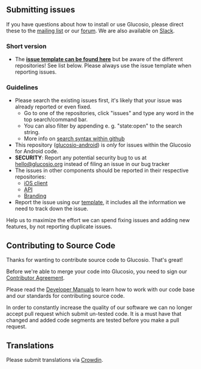 ## Submitting issues

If you have questions about how to install or use Glucosio, please direct these to the [mailing list][mailinglist] or our [forum][forum]. We are also available on [Slack][slack].

### Short version

 * The [**issue template can be found here**][template] but be aware of the different repositories! See list below. Please always use the issue template when reporting issues.

### Guidelines
* Please search the existing issues first, it's likely that your issue was already reported or even fixed.
  - Go to one of the repositories, click "issues" and type any word in the top search/command bar.
  - You can also filter by appending e. g. "state:open" to the search string.
  - More info on [search syntax within github](https://help.github.com/articles/searching-issues)
* This repository ([glucosio-android](https://github.com/Glucosio/glucosio-android/issues)) is *only* for issues within the Glucosio for Android code. 
* __SECURITY__: Report any potential security bug to us at hello@glucosio.org instead of filing an issue in our bug tracker
* The issues in other components should be reported in their respective repositories: 
  - [iOS client](https://github.com/Glucosio/glucosio-android/issues)
  - [API](https://github.com/Glucosio/glucosio-api/issues)
  - [Branding](https://github.com/Glucosio/branding-assets/issues)
* Report the issue using our [template][template], it includes all the information we need to track down the issue.

Help us to maximize the effort we can spend fixing issues and adding new features, by not reporting duplicate issues.

[template]: https://github.com/Glucosio/project-tools/blob/master/gh/templates/issue_template.md
[mailinglist]: https://groups.google.com/forum/#!forum/glucosio-help/
[forum]: https://community.glucosio.org
[slack]: https://slack.glucosio.org

## Contributing to Source Code

Thanks for wanting to contribute source code to Glucosio. That's great!

Before we're able to merge your code into Glucosio, you need to sign our [Contributor Agreement][agreement].

Please read the [Developer Manuals][devmanual] to learn how to work with our code base and our standards for contributing source
code.

In order to constantly increase the quality of our software we can no longer accept pull request which submit un-tested code.
It is a must have that changed and added code segments are tested before you make a pull request.


[agreement]: https://www.clahub.com/agreements/Glucosio/glucosio-android
[devmanual]: https://docs.glucosio.org

## Translations
Please submit translations via [Crowdin][crowdin].

[crowdin]: https://translate.glucosio.org
